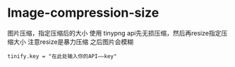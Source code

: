 # Image-compression-size
图片压缩，指定压缩后的大小
使用 tinypng api先无损压缩，然后再resize指定压缩大小 注意resize是暴力压缩 之后图片会模糊
```
tinify.key = "在此处输入你的API——key"
```
